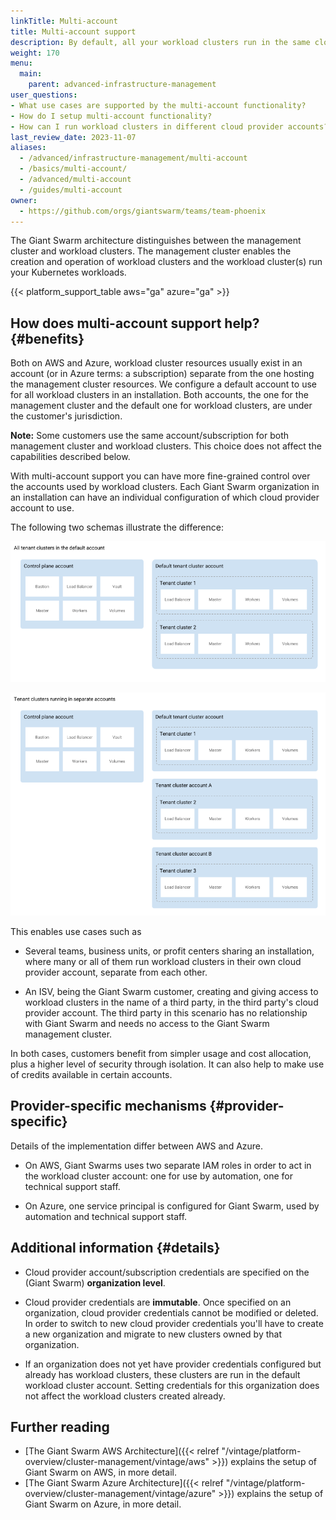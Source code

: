 ```yaml
---
linkTitle: Multi-account
title: Multi-account support
description: By default, all your workload clusters run in the same cloud provider account. With multi-account support for AWS and Azure, you can define a specific cloud provider account to use per organization.
weight: 170
menu:
  main:
    parent: advanced-infrastructure-management
user_questions:
- What use cases are supported by the multi-account functionality?
- How do I setup multi-account functionality?
- How can I run workload clusters in different cloud provider accounts?
last_review_date: 2023-11-07
aliases:
  - /advanced/infrastructure-management/multi-account
  - /basics/multi-account/
  - /advanced/multi-account
  - /guides/multi-account
owner:
  - https://github.com/orgs/giantswarm/teams/team-phoenix
---
```


The Giant Swarm architecture distinguishes between the management cluster and workload clusters. The management cluster enables the creation and operation of workload clusters and the workload cluster(s) run your Kubernetes workloads.

{{< platform_support_table aws="ga" azure="ga" >}}

## How does multi-account support help? {#benefits}

Both on AWS and Azure, workload cluster resources usually exist in an account (or in Azure terms: a subscription) separate from the one hosting the management cluster resources. We configure a default account to use for all workload clusters in an installation. Both accounts, the one for the management cluster and the default one for workload clusters, are under the customer's jurisdiction.

**Note:** Some customers use the same account/subscription for both management cluster and workload clusters. This choice does not affect the capabilities described below.

With multi-account support you can have more fine-grained control over the accounts used by workload clusters. Each Giant Swarm organization in an installation can have an individual configuration of which cloud provider account to use.

The following two schemas illustrate the difference:

![same-account](same-account.png)

![same-account](separate-accounts.png)

This enables use cases such as

- Several teams, business units, or profit centers sharing an installation, where many or all of them run workload clusters in their own cloud provider account, separate from each other.

- An ISV, being the Giant Swarm customer, creating and giving access to workload clusters in the name of a third party, in the third party's cloud provider account. The third party in this scenario has no relationship with Giant Swarm and needs no access to the Giant Swarm management cluster.

In both cases, customers benefit from simpler usage and cost allocation, plus a higher level of security through isolation. It can also help to make use of credits available in certain accounts.

## Provider-specific mechanisms {#provider-specific}

Details of the implementation differ between AWS and Azure.

- On AWS, Giant Swarms uses two separate IAM roles in order to act in the workload cluster account: one for use by automation, one for technical support staff.

- On Azure, one service principal is configured for Giant Swarm, used by automation and technical support staff.

## Additional information {#details}

- Cloud provider account/subscription credentials are specified on the (Giant Swarm) **organization level**.

- Cloud provider credentials are **immutable**. Once specified on an organization, cloud provider credentials cannot be modified or deleted. In order to switch to new cloud provider credentials you'll have to create a new organization and migrate to new clusters owned by that organization.

- If an organization does not yet have provider credentials configured but already has workload clusters, these clusters are run in the default workload cluster account. Setting credentials for this organization does not affect the workload clusters created already.

## Further reading

- [The Giant Swarm AWS Architecture]({{< relref "/vintage/platform-overview/cluster-management/vintage/aws" >}}) explains the setup of Giant Swarm on AWS, in more detail.
- [The Giant Swarm Azure Architecture]({{< relref "/vintage/platform-overview/cluster-management/vintage/azure" >}}) explains the setup of Giant Swarm on Azure, in more detail.
